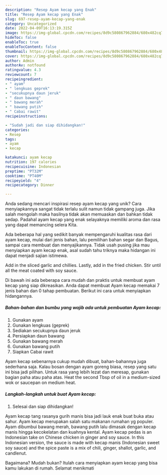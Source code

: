 ```yaml
---
description: "Resep Ayam kecap yang Enak"
title: "Resep Ayam kecap yang Enak"
slug: 697-resep-ayam-kecap-yang-enak
category: Uncategorized
date: 2022-04-09T16:13:19.315Z
image: https://img-global.cpcdn.com/recipes/8d9c580867962884/680x482cq70/ayam-kecap-foto-resep-utama.jpg
hideToc: false
enableToc: true
enableTocContent: false
thumbnail: https://img-global.cpcdn.com/recipes/8d9c580867962884/680x482cq70/ayam-kecap-foto-resep-utama.jpg
cover: https://img-global.cpcdn.com/recipes/8d9c580867962884/680x482cq70/ayam-kecap-foto-resep-utama.jpg
author: Admin
authorAv: notfound
ratingvalue: 4.3
reviewcount: 7
recipeingredient:
- " ayam"
- " lengkuas geprek"
- "secukupnya daun jeruk"
- " daun bawang"
- " bawang merah"
- " bawang putih"
- " Cabai rawit"
recipeinstructions:

- "Sudah jadi dan siap dihidangkan!"
categories:
- Resep
tags:
- ayam
- kecap

katakunci: ayam kecap 
nutrition: 197 calories
recipecuisine: Indonesian
preptime: "PT32M"
cooktime: "PT40M"
recipeyield: "4"
recipecategory: Dinner

---
```





Anda sedang mencari inspirasi resep ayam kecap yang unik? Cara menyiapkannya sangat tidak terlalu sulit namun tidak gampang juga. Jika salah mengolah maka hasilnya tidak akan memuaskan dan bahkan tidak sedap. Padahal ayam kecap yang enak selayaknya memiliki aroma dan rasa yang dapat memancing selera Kita.





Ada beberapa hal yang sedikit banyak mempengaruhi kualitas rasa dari ayam kecap, mulai dari jenis bahan, lalu pemilihan bahan segar dan Bagus, sampai cara membuat dan menyajikannya. Tidak usah pusing jika mau menyiapkan ayam kecap enak,      asal sudah tahu triknya maka hidangan ini dapat menjadi sajian istimewa.














Add in the sliced garlic and chillies. Lastly, add in the fried chicken. Stir until all the meat coated with soy sauce.






Di bawah ini ada beberapa cara mudah dan praktis untuk membuat ayam kecap yang siap dikreasikan. Anda dapat membuat Ayam kecap memakai 7 jenis bahan dan 0 tahap pembuatan. Berikut ini cara untuk menyiapkan hidangannya.

<!--inarticleads1-->

##### Bahan-bahan dan bumbu yang wajib ada untuk pembuatan Ayam kecap:

1. Gunakan  ayam
1. Gunakan  lengkuas (geprek)
1. Sediakan secukupnya daun jeruk
1. Persiapkan  daun bawang
1. Gunakan  bawang merah
1. Gunakan  bawang putih
1. Siapkan  Cabai rawit


Ayam kecap sebenarnya cukup mudah dibuat, bahan-bahannya juga sederhana saja. Kalau bosan dengan ayam goreng biasa, resep yang satu ini bisa jadi pilihan. Untuk rasa yang lebih lezat dan meresap, gunakan bagian paha atau paha atas. Heat the second Tbsp of oil in a medium-sized wok or saucepan on medium heat. 

<!--inarticleads2-->

##### Langkah-langkah untuk buat Ayam kecap:


1. Selesai dan siap dihidangkan!

Ayam kecap tang rasanya gurih manis bisa jadi lauk enak buat buka atau sahur. Ayam kecap merupakan salah satu makanan rumahan yg populer. Ayam dibumbui bawang merah, bawang putih lalu dimasak dengan kecap manis hingga kecokelatan dan kuahnya kental. Ayam kecap pedas is an Indonesian take on Chinese chicken in ginger and soy sauce. In this Indonesian version, the sauce is made with kecap manis (Indonesian sweet soy sauce) and the spice paste is a mix of chili, ginger, shallot, garlic, and candlenut. 

Bagaimana? Mudah bukan? Itulah cara menyiapkan ayam kecap yang bisa kamu lakukan di rumah. Selamat menikmati
